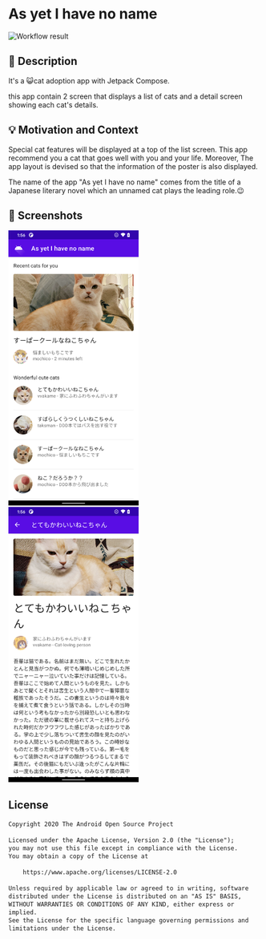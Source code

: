 # As yet I have no name

<!--- Replace <OWNER> with your Github Username and <REPOSITORY> with the name of your repository. -->
<!--- You can find both of these in the url bar when you open your repository in github. -->
![Workflow result](https://github.com/mhidaka/android-dev-challenge-compose/workflows/Check/badge.svg)


## :scroll: Description
It's a 😺cat adoption app with Jetpack Compose. 

this app contain 2 screen that displays a list of cats and a detail screen showing each cat's details. 


## :bulb: Motivation and Context
Special cat features will be displayed at a top of the list screen. This app recommend you a cat that goes well with you and your life. Moreover, The app layout is devised so that the information of the poster is also displayed.

The name of the app "As yet I have no name" comes from the title of a Japanese literary novel which an unnamed cat plays the leading role.😉

## :camera_flash: Screenshots
<!-- You can add more screenshots here if you like -->
<img src="/results/screenshot_1.png" width="260">&emsp;<img src="/results/screenshot_2.png" width="260">


## License
```
Copyright 2020 The Android Open Source Project

Licensed under the Apache License, Version 2.0 (the "License");
you may not use this file except in compliance with the License.
You may obtain a copy of the License at

    https://www.apache.org/licenses/LICENSE-2.0

Unless required by applicable law or agreed to in writing, software
distributed under the License is distributed on an "AS IS" BASIS,
WITHOUT WARRANTIES OR CONDITIONS OF ANY KIND, either express or implied.
See the License for the specific language governing permissions and
limitations under the License.
```
